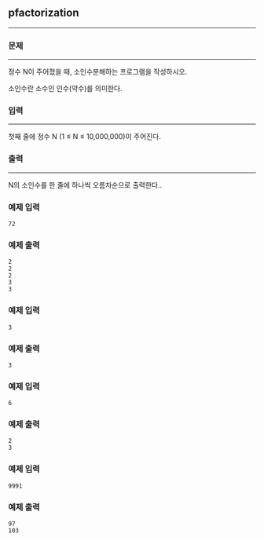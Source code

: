 ## pfactorization
***
### 문제
***
정수 N이 주어졌을 때, 소인수분해하는 프로그램을 작성하시오.

소인수란 소수인 인수(약수)를 의미한다.  

### 입력
***
첫째 줄에 정수 N (1 ≤ N ≤ 10,000,000)이 주어진다.

### 출력
***
N의 소인수를 한 줄에 하나씩 오름차순으로 출력한다..

### 예제 입력
```
72
```
### 예제 출력
```
2
2
2
3
3
```

### 예제 입력
```
3
```
### 예제 출력
```
3
```

### 예제 입력
```
6
```
### 예제 출력
```
2
3
```

### 예제 입력
```
9991
```
### 예제 출력
```
97
103
```